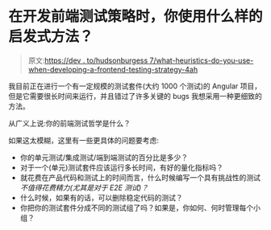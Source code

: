 # 在开发前端测试策略时，你使用什么样的启发式方法？

> 原文:[https://dev . to/hudsonburgess 7/what-heuristics-do-you-use-when-developing-a-frontend-testing-strategy-4ah](https://dev.to/hudsonburgess7/what-heuristics-do-you-use-when-developing-a-frontend-testing-strategy-4ah)

我目前正在进行一个有一定规模的测试套件(大约 1000 个测试)的 Angular 项目，但是它需要很长时间来运行，并且错过了许多关键的 bugs 我想采用一种更细致的方法。

从广义上说:你的前端测试哲学是什么？

如果这太模糊，这里有一些更具体的问题要考虑:

*   你的单元测试/集成测试/端到端测试的百分比是多少？
*   对于一个(单元)测试套件应该运行多长时间，有好的量化指标吗？
*   就花费在产品代码和测试上的时间而言，什么时候编写一个具有挑战性的测试*不值得花费精力(尤其是对于 E2E 测试)？*
*   什么时候，如果有的话，可以删除稳定代码的测试？
*   你把你的测试套件分成不同的测试组了吗？如果是，你如何、何时管理每个小组？